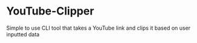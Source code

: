 # YouTube-Clipper
Simple to use CLI tool that takes a YouTube link and clips it based on user inputted data
